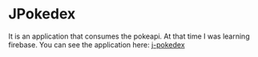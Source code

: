 # JPokedex

It is an application that consumes the pokeapi. At that time I was learning firebase. You can see the application here: <a href="https://j-pokedex-01.web.app/ "> j-pokedex <a/>


